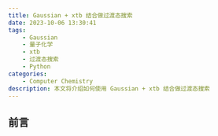 ```yaml
---
title: Gaussian + xtb 结合做过渡态搜索
date: 2023-10-06 13:30:41
tags:
    - Gaussian
    - 量子化学
    - xtb
    - 过渡态搜索
    - Python
categories: 
	- Computer Chemistry
description: 本文将介绍如何使用 Gaussian + xtb 结合做过渡态搜索
---
```


## 前言



